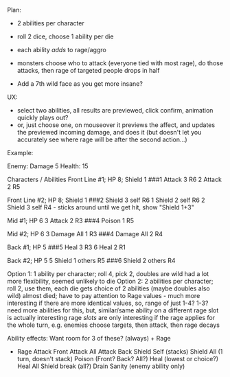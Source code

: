 Plan:
* 2 abilities per character
* roll 2 dice, choose 1 ability per die
* each ability _adds_ to rage/aggro
* monsters choose who to attack (everyone tied with most rage), do those attacks, then rage of targeted people drops in half

* Add a 7th wild face as you get more insane?

UX:
* select two abilities, all results are previewed, click confirm, animation quickly plays out?
* or, just choose one, on mouseover it previews the affect, and updates the previewed incoming damage, and does it (but doesn't let you accurately see where rage will be after the second action...)

Example:

Enemy:
Damage 5
Health: 15

Characters / Abilities
Front Line #1; HP 8; Shield 1
###1 Attack 3  R6
   2 Attack 2  R5

Front Line #2; HP 8; Shield 1
###2 Shield 3 self R6
   1 Shield 2 self R6
   2 Shield 3 self R4 - sticks around until we get hit, show "Shield 1+3"

Mid #1; HP 6
   3 Attack 2 R3
###4 Poison 1 R5

Mid #2; HP 6
   3 Damage All 1 R3
###4 Damage All 2 R4

Back #1; HP 5
###5 Heal 3 R3
   6 Heal 2 R1

Back #2; HP 5
   5 Shield 1 others R5
###6 Shield 2 others R4


Option 1:
  1 ability per character; roll 4, pick 2, doubles are wild
    had a lot more flexibility, seemed unlikely to die
Option 2:
  2 abilities per character; roll 2, use them, each die gets choice of 2 abilities (maybe doubles also wild)
    almost died; have to pay attention to Rage values - much more interesting if there are more identical values, so, range of just 1-4? 1-3?
    need more abilities for this, but, similar/same ability on a different rage slot is actually interesting
    rage _slots_ are only interesting if the rage applies for the whole turn, e.g. enemies choose targets, then attack, then rage decays


Ability effects:  Want room for 3 of these?
(always) + Rage
- Rage
Attack Front
Attack All
Attack Back
Shield Self (stacks)
Shield All (1 turn, doesn't stack)
Poison (Front? Back? All?)
Heal (lowest or choice?)
Heal All
Shield break (all?)
Drain Sanity (enemy ability only)
